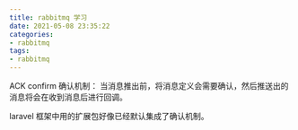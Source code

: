 ```yaml
---
title: rabbitmq 学习
date: 2021-05-08 23:35:22
categories:
- rabbitmq
tags:
- rabbitmq
---
```


ACK confirm 确认机制：
当消息推出前，将消息定义会需要确认，然后推送出的消息将会在收到消息后进行回调。

laravel 框架中用的扩展包好像已经默认集成了确认机制。

